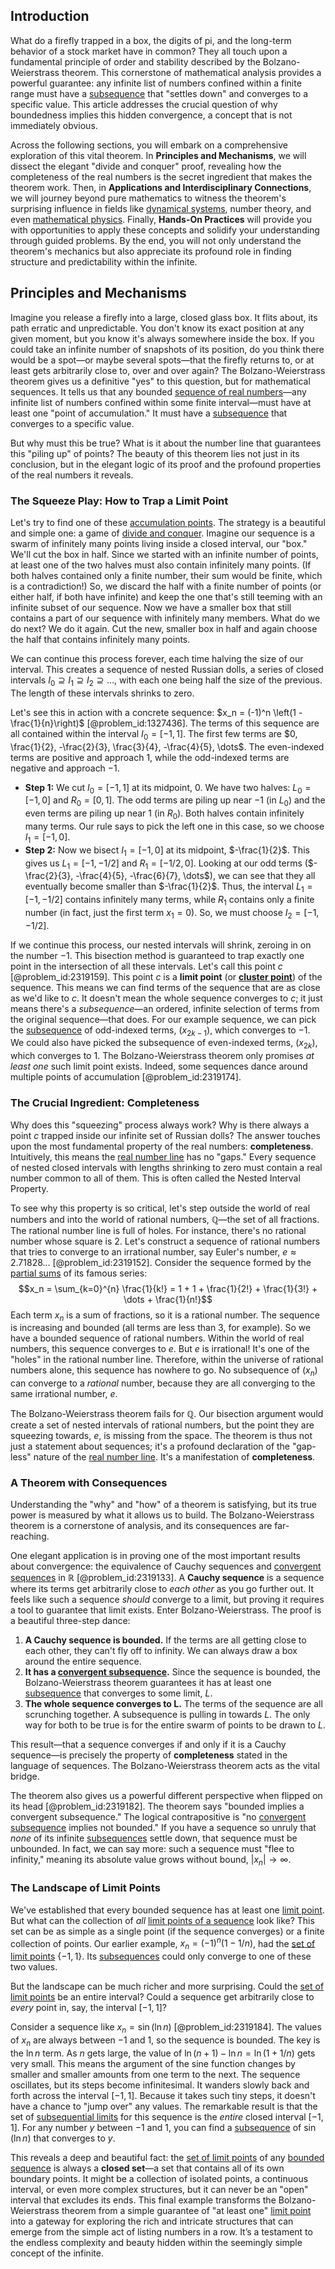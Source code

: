 ## Introduction
What do a firefly trapped in a box, the digits of pi, and the long-term behavior of a stock market have in common? They all touch upon a fundamental principle of order and stability described by the Bolzano-Weierstrass theorem. This cornerstone of mathematical analysis provides a powerful guarantee: any infinite list of numbers confined within a finite range must have a [subsequence](@article_id:139896) that "settles down" and converges to a specific value. This article addresses the crucial question of why boundedness implies this hidden convergence, a concept that is not immediately obvious.

Across the following sections, you will embark on a comprehensive exploration of this vital theorem. In **Principles and Mechanisms**, we will dissect the elegant "divide and conquer" proof, revealing how the completeness of the real numbers is the secret ingredient that makes the theorem work. Then, in **Applications and Interdisciplinary Connections**, we will journey beyond pure mathematics to witness the theorem's surprising influence in fields like [dynamical systems](@article_id:146147), number theory, and even [mathematical physics](@article_id:264909). Finally, **Hands-On Practices** will provide you with opportunities to apply these concepts and solidify your understanding through guided problems. By the end, you will not only understand the theorem's mechanics but also appreciate its profound role in finding structure and predictability within the infinite.

## Principles and Mechanisms

Imagine you release a firefly into a large, closed glass box. It flits about, its path erratic and unpredictable. You don't know its exact position at any given moment, but you know it's always somewhere inside the box. If you could take an infinite number of snapshots of its position, do you think there would be a spot—or maybe several spots—that the firefly returns to, or at least gets arbitrarily close to, over and over again? The Bolzano-Weierstrass theorem gives us a definitive "yes" to this question, but for mathematical sequences. It tells us that any bounded [sequence of real numbers](@article_id:140596)—any infinite list of numbers confined within some finite interval—must have at least one "point of accumulation." It must have a [subsequence](@article_id:139896) that converges to a specific value.

But why must this be true? What is it about the number line that guarantees this "piling up" of points? The beauty of this theorem lies not just in its conclusion, but in the elegant logic of its proof and the profound properties of the real numbers it reveals.

### The Squeeze Play: How to Trap a Limit Point

Let's try to find one of these [accumulation points](@article_id:176595). The strategy is a beautiful and simple one: a game of [divide and conquer](@article_id:139060). Imagine our sequence is a swarm of infinitely many points living inside a closed interval, our "box." We'll cut the box in half. Since we started with an infinite number of points, at least one of the two halves must also contain infinitely many points. (If both halves contained only a finite number, their sum would be finite, which is a contradiction!) So, we discard the half with a finite number of points (or either half, if both have infinite) and keep the one that's still teeming with an infinite subset of our sequence. Now we have a smaller box that still contains a part of our sequence with infinitely many members. What do we do next? We do it again. Cut the new, smaller box in half and again choose the half that contains infinitely many points.

We can continue this process forever, each time halving the size of our interval. This creates a sequence of nested Russian dolls, a series of closed intervals $I_0 \supseteq I_1 \supseteq I_2 \supseteq \dots$, with each one being half the size of the previous. The length of these intervals shrinks to zero.

Let's see this in action with a concrete sequence: $x_n = (-1)^n \left(1 - \frac{1}{n}\right)$ [@problem_id:1327436]. The terms of this sequence are all contained within the interval $I_0 = [-1, 1]$. The first few terms are $0, \frac{1}{2}, -\frac{2}{3}, \frac{3}{4}, -\frac{4}{5}, \dots$. The even-indexed terms are positive and approach $1$, while the odd-indexed terms are negative and approach $-1$.
- **Step 1:** We cut $I_0 = [-1, 1]$ at its midpoint, $0$. We have two halves: $L_0 = [-1, 0]$ and $R_0 = [0, 1]$. The odd terms are piling up near $-1$ (in $L_0$) and the even terms are piling up near $1$ (in $R_0$). Both halves contain infinitely many terms. Our rule says to pick the left one in this case, so we choose $I_1 = [-1, 0]$.
- **Step 2:** Now we bisect $I_1 = [-1, 0]$ at its midpoint, $-\frac{1}{2}$. This gives us $L_1 = [-1, -1/2]$ and $R_1 = [-1/2, 0]$. Looking at our odd terms ($-\frac{2}{3}, -\frac{4}{5}, -\frac{6}{7}, \dots$), we can see that they all eventually become smaller than $-\frac{1}{2}$. Thus, the interval $L_1 = [-1, -1/2]$ contains infinitely many terms, while $R_1$ contains only a finite number (in fact, just the first term $x_1=0$). So, we must choose $I_2 = [-1, -1/2]$.

If we continue this process, our nested intervals will shrink, zeroing in on the number $-1$. This bisection method is guaranteed to trap exactly one point in the intersection of all these intervals. Let's call this point $c$ [@problem_id:2319159]. This point $c$ is a **limit point** (or **[cluster point](@article_id:151906)**) of the sequence. This means we can find terms of the sequence that are as close as we'd like to $c$. It doesn't mean the whole sequence converges to $c$; it just means there's a *subsequence*—an ordered, infinite selection of terms from the original sequence—that does. For our example sequence, we can pick the [subsequence](@article_id:139896) of odd-indexed terms, $(x_{2k-1})$, which converges to $-1$. We could also have picked the subsequence of even-indexed terms, $(x_{2k})$, which converges to $1$. The Bolzano-Weierstrass theorem only promises *at least one* such limit point exists. Indeed, some sequences dance around multiple points of accumulation [@problem_id:2319174].

### The Crucial Ingredient: Completeness

Why does this "squeezing" process always work? Why is there always a point $c$ trapped inside our infinite set of Russian dolls? The answer touches upon the most fundamental property of the real numbers: **completeness**. Intuitively, this means the [real number line](@article_id:146792) has no "gaps." Every sequence of nested closed intervals with lengths shrinking to zero must contain a real number common to all of them. This is often called the Nested Interval Property.

To see why this property is so critical, let's step outside the world of real numbers and into the world of rational numbers, $\mathbb{Q}$—the set of all fractions. The rational number line is full of holes. For instance, there's no rational number whose square is 2. Let's construct a sequence of rational numbers that tries to converge to an irrational number, say Euler's number, $e \approx 2.71828\dots$ [@problem_id:2319152]. Consider the sequence formed by the [partial sums](@article_id:161583) of its famous series:
$$x_n = \sum_{k=0}^{n} \frac{1}{k!} = 1 + 1 + \frac{1}{2!} + \frac{1}{3!} + \dots + \frac{1}{n!}$$
Each term $x_n$ is a sum of fractions, so it is a rational number. The sequence is increasing and bounded (all terms are less than 3, for example). So we have a bounded sequence of rational numbers. Within the world of real numbers, this sequence converges to $e$. But $e$ is irrational! It's one of the "holes" in the rational number line. Therefore, within the universe of rational numbers alone, this sequence has nowhere to go. No subsequence of $(x_n)$ can converge to a *rational* number, because they are all converging to the same irrational number, $e$.

The Bolzano-Weierstrass theorem fails for $\mathbb{Q}$. Our bisection argument would create a set of nested intervals of rational numbers, but the point they are squeezing towards, $e$, is missing from the space. The theorem is thus not just a statement about sequences; it's a profound declaration of the "gap-less" nature of the [real number line](@article_id:146792). It's a manifestation of **completeness**.

### A Theorem with Consequences

Understanding the "why" and "how" of a theorem is satisfying, but its true power is measured by what it allows us to build. The Bolzano-Weierstrass theorem is a cornerstone of analysis, and its consequences are far-reaching.

One elegant application is in proving one of the most important results about convergence: the equivalence of Cauchy sequences and [convergent sequences](@article_id:143629) in $\mathbb{R}$ [@problem_id:2319133]. A **Cauchy sequence** is a sequence where its terms get arbitrarily close to *each other* as you go further out. It feels like such a sequence *should* converge to a limit, but proving it requires a tool to guarantee that limit exists. Enter Bolzano-Weierstrass. The proof is a beautiful three-step dance:
1.  **A Cauchy sequence is bounded.** If the terms are all getting close to each other, they can't fly off to infinity. We can always draw a box around the entire sequence.
2.  **It has a [convergent subsequence](@article_id:140766).** Since the sequence is bounded, the Bolzano-Weierstrass theorem guarantees it has at least one [subsequence](@article_id:139896) that converges to some limit, $L$.
3.  **The whole sequence converges to L.** The terms of the sequence are all scrunching together. A subsequence is pulling in towards $L$. The only way for both to be true is for the entire swarm of points to be drawn to $L$.

This result—that a sequence converges if and only if it is a Cauchy sequence—is precisely the property of **completeness** stated in the language of sequences. The Bolzano-Weierstrass theorem acts as the vital bridge.

The theorem also gives us a powerful different perspective when flipped on its head [@problem_id:2319182]. The theorem says "bounded implies a convergent subsequence." The logical contrapositive is "no [convergent subsequence](@article_id:140766) implies not bounded." If you have a sequence so unruly that *none* of its infinite [subsequences](@article_id:147208) settle down, that sequence must be unbounded. In fact, we can say more: such a sequence must "flee to infinity," meaning its absolute value grows without bound, $|x_n| \to \infty$.

### The Landscape of Limit Points

We've established that every bounded sequence has at least one [limit point](@article_id:135778). But what can the collection of *all* [limit points of a sequence](@article_id:176104) look like? This set can be as simple as a single point (if the sequence converges) or a finite collection of points. Our earlier example, $x_n = (-1)^n(1 - 1/n)$, had the [set of limit points](@article_id:178020) $\{-1, 1\}$. Its [subsequences](@article_id:147208) could only converge to one of these two values.

But the landscape can be much richer and more surprising. Could the [set of limit points](@article_id:178020) be an entire interval? Could a sequence get arbitrarily close to *every* point in, say, the interval $[-1, 1]$?

Consider a sequence like $x_n = \sin(\ln n)$ [@problem_id:2319184]. The values of $x_n$ are always between $-1$ and $1$, so the sequence is bounded. The key is the $\ln n$ term. As $n$ gets large, the value of $\ln(n+1) - \ln n = \ln(1 + 1/n)$ gets very small. This means the argument of the sine function changes by smaller and smaller amounts from one term to the next. The sequence oscillates, but its steps become infinitesimal. It wanders slowly back and forth across the interval $[-1, 1]$. Because it takes such tiny steps, it doesn't have a chance to "jump over" any values. The remarkable result is that the set of [subsequential limits](@article_id:138553) for this sequence is the *entire* closed interval $[-1, 1]$. For any number $y$ between $-1$ and $1$, you can find a [subsequence](@article_id:139896) of $\sin(\ln n)$ that converges to $y$.

This reveals a deep and beautiful fact: the [set of limit points](@article_id:178020) of any [bounded sequence](@article_id:141324) is always a **closed set**—a set that contains all of its own boundary points. It might be a collection of isolated points, a continuous interval, or even more complex structures, but it can never be an "open" interval that excludes its ends. This final example transforms the Bolzano-Weierstrass theorem from a simple guarantee of "at least one" [limit point](@article_id:135778) into a gateway for exploring the rich and intricate structures that can emerge from the simple act of listing numbers in a row. It’s a testament to the endless complexity and beauty hidden within the seemingly simple concept of the infinite.